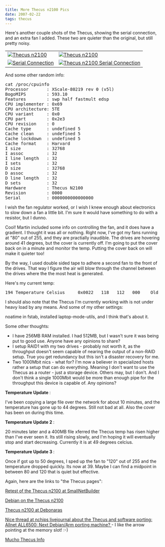 ```yaml
---
title: More Thecus n2100 Pics
date: 2007-02-22
tags: thecus
---
```

Here's another couple shots of the Thecus, showing the serial connection, and an extra fan I added. These two are quieter than the original, but still pretty noisy.

<table>
<tbody>
<tr>
<td>
<a class="thickbox" href="http://www-sa.evenserver.com/s/img/2007/02/img_0121.JPG" title="Thecus n2100">
<img src="http://www-sa.evenserver.com/s/img/2007/02/img_0121.thumbnail.JPG" alt="Thecus n2100" />
</a>
</td>
<td>
<a class="thickbox" href="http://www-sa.evenserver.com/s/img/2007/02/img_0124.JPG" title="Thecus n2100">
<img src="http://www-sa.evenserver.com/s/img/2007/02/img_0124.thumbnail.JPG" alt="Thecus n2100" />
</a>
</td>
</tr>
<tr>
<td>
<a class="thickbox" href="http://www-sa.evenserver.com/s/img/2007/02/img_0126.JPG" title="Serial Connection">
<img src="http://www-sa.evenserver.com/s/img/2007/02/img_0126.thumbnail.JPG" alt="Serial Connection" />
</a>
</td>
<td>
<a class="thickbox" href="http://www-sa.evenserver.com/s/img/2007/02/img_0128.JPG" title="Thecus n2100 Serial Connection">
<img src="http://www-sa.evenserver.com/s/img/2007/02/img_0128.thumbnail.JPG" alt="Thecus n2100 Serial Connection" />
</a>
</td>
</tr>
</tbody>
</table>

And some other random info:

<pre class="sh_sh">cat /proc/cpuinfo
Processor       : XScale-80219 rev 0 (v5l)
BogoMIPS        : 593.10
Features        : swp half fastmult edsp
CPU implementer : 0x69
CPU architecture: 5TE
CPU variant     : 0x0
CPU part        : 0x2e3
CPU revision    : 0
Cache type      : undefined 5
Cache clean     : undefined 5
Cache lockdown  : undefined 5
Cache format    : Harvard
I size          : 32768
I assoc         : 32
I line length   : 32
I sets          : 32
D size          : 32768
D assoc         : 32
D line length   : 32
D sets          : 32
Hardware        : Thecus N2100
Revision        : 0000
Serial          : 0000000000000000
</pre>

I wish the fan regulator worked, or I wish I knew enough about electronics to slow down a fan a little bit. I'm sure it would have something to do with a resistor, but I dunno.

Cool! Martin included some info on controlling the fan, and it does have a gradient. I thought it was all or nothing. Right now, I've got my fans running at "80" out of 255, and they are practially inaudible. The drives are hovering around 41 degrees, but the cover is currently off. I'm going to put the cover back on in a minute and monitor the temp. Putting the cover back on will make it quieter too!

By the way, I used double sided tape to adhere a second fan to the front of the drives. That way I figure the air will blow through the channel between the drives where the the most heat is generated.

Here's my current temp:

<pre class="sh_sh">194 Temperature_Celsius     0x0022   118   112   000    Old_age   Always       -       40
</pre>

I should also note that the Thecus I'm currently working with is not under heavy load by any means. And some of my other settings:

noatime in fstab, installed laptop-mode-utils, and I think that's about it.

Some other thoughts:

<ul>
<li>I have 256MB RAM installed. I had 512MB, but I wasn't sure it was being put to good use. Anyone have any opinions to share?
</li>
<li>I setup RAID1 with my two drives - probably not worth it, as the throughput doesn't seem capable of nearing the output of a non-RAID setup. True you get redundancy but this isn't a disaster recovery for me.
</li>
<li>Two 1000Mbit nics - what for? I'm now a believer in specialized hosts rather a setup that can do everything. Meaning I don't want to use the Thecus as a router - just a storage device. Others may, but I don't. And I don't think a single 1000Mbit would be more than enough pipe for the throughput this device is capable of. Any opinions?
</li>
</ul>
<b><div>
</div>Temperature Update
</b>:

I've been copying a large file over the network for about 10 minutes, and the temperature has gone up to 44 degrees. Still not bad at all. Also the cover has been on during this time.<div>
</div><div><b>Temperature Update 2
</b>:

20 minutes later and a 400MB file xferred the Thecus temp has risen higher than I've ever seen it. Its still rising slowly, and I'm hoping it will eventually stop and start decreasing. Currently it is at 49 degrees celcius.<div>
</div><div><b>Temperature Update 3
</b>:

Once if got up to 50 degrees, I sped up the fan to "120" out of 255 and the temperature dropped quickly. Its now at 39. Maybe I can find a midpoint in between 80 and 120 that is quiet but effective.

Again, here are the links to "the Thecus pages":

<a href="http://www.smallnetbuilder.com/content/view/29720/75/">Retest of the Thecus n2100 at SmallNetBuilder
</a>

<a href="http://www.cyrius.com/debian/iop/n2100/install.html">Debian on the Thecus n2100
</a>

<a href="http://www.debonaras.org/wiki/Info/ThecusN2100">Thecus n2100 at Debonaras
</a>

<a href="http://nchip.livejournal.com/7777.html">Nice thread at nchips livejournal about the Thecus and software porting: Allnet ALL6500: Next Debian/Arm porting machine?
</a> - I like the arrow pointing at the memory slot! :-)

<a href="http://onbeat.dk/thecus/index.php/Main_Page">Mucho Thecus Info
</a></div></div>

